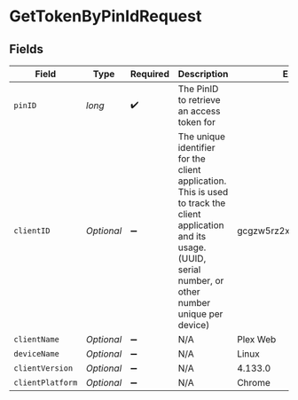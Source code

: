 # GetTokenByPinIdRequest


## Fields

| Field                                                                                                                                                                  | Type                                                                                                                                                                   | Required                                                                                                                                                               | Description                                                                                                                                                            | Example                                                                                                                                                                |
| ---------------------------------------------------------------------------------------------------------------------------------------------------------------------- | ---------------------------------------------------------------------------------------------------------------------------------------------------------------------- | ---------------------------------------------------------------------------------------------------------------------------------------------------------------------- | ---------------------------------------------------------------------------------------------------------------------------------------------------------------------- | ---------------------------------------------------------------------------------------------------------------------------------------------------------------------- |
| `pinID`                                                                                                                                                                | *long*                                                                                                                                                                 | :heavy_check_mark:                                                                                                                                                     | The PinID to retrieve an access token for                                                                                                                              |                                                                                                                                                                        |
| `clientID`                                                                                                                                                             | *Optional<String>*                                                                                                                                                     | :heavy_minus_sign:                                                                                                                                                     | The unique identifier for the client application. This is used to track the client application and its usage. (UUID, serial number, or other number unique per device) | gcgzw5rz2xovp84b4vha3a40                                                                                                                                               |
| `clientName`                                                                                                                                                           | *Optional<String>*                                                                                                                                                     | :heavy_minus_sign:                                                                                                                                                     | N/A                                                                                                                                                                    | Plex Web                                                                                                                                                               |
| `deviceName`                                                                                                                                                           | *Optional<String>*                                                                                                                                                     | :heavy_minus_sign:                                                                                                                                                     | N/A                                                                                                                                                                    | Linux                                                                                                                                                                  |
| `clientVersion`                                                                                                                                                        | *Optional<String>*                                                                                                                                                     | :heavy_minus_sign:                                                                                                                                                     | N/A                                                                                                                                                                    | 4.133.0                                                                                                                                                                |
| `clientPlatform`                                                                                                                                                       | *Optional<String>*                                                                                                                                                     | :heavy_minus_sign:                                                                                                                                                     | N/A                                                                                                                                                                    | Chrome                                                                                                                                                                 |